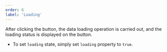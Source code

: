 ```yaml
---
order: 6
label: 'Loading'
---
```


After clicking the button, the data loading operation is carried out, and the loading status is displayed on the button.

- To set `loading` state, simply set `loading` property to `true`.
